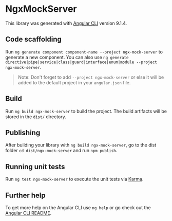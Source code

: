 # NgxMockServer

This library was generated with [Angular CLI](https://github.com/angular/angular-cli) version 9.1.4.

## Code scaffolding

Run `ng generate component component-name --project ngx-mock-server` to generate a new component. You can also use `ng generate directive|pipe|service|class|guard|interface|enum|module --project ngx-mock-server`.
> Note: Don't forget to add `--project ngx-mock-server` or else it will be added to the default project in your `angular.json` file. 

## Build

Run `ng build ngx-mock-server` to build the project. The build artifacts will be stored in the `dist/` directory.

## Publishing

After building your library with `ng build ngx-mock-server`, go to the dist folder `cd dist/ngx-mock-server` and run `npm publish`.

## Running unit tests

Run `ng test ngx-mock-server` to execute the unit tests via [Karma](https://karma-runner.github.io).

## Further help

To get more help on the Angular CLI use `ng help` or go check out the [Angular CLI README](https://github.com/angular/angular-cli/blob/master/README.md).
